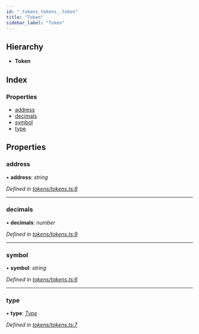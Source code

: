 ```yaml
---
id: "_tokens_tokens_.token"
title: "Token"
sidebar_label: "Token"
---
```


## Hierarchy

* **Token**

## Index

### Properties

* [address](_tokens_tokens_.token.md#address)
* [decimals](_tokens_tokens_.token.md#decimals)
* [symbol](_tokens_tokens_.token.md#symbol)
* [type](_tokens_tokens_.token.md#type)

## Properties

###  address

• **address**: *string*

*Defined in [tokens/tokens.ts:8](https://github.com/comit-network/comit-js-sdk/blob/d75521e/src/tokens/tokens.ts#L8)*

___

###  decimals

• **decimals**: *number*

*Defined in [tokens/tokens.ts:9](https://github.com/comit-network/comit-js-sdk/blob/d75521e/src/tokens/tokens.ts#L9)*

___

###  symbol

• **symbol**: *string*

*Defined in [tokens/tokens.ts:6](https://github.com/comit-network/comit-js-sdk/blob/d75521e/src/tokens/tokens.ts#L6)*

___

###  type

• **type**: *[Type](../modules/_tokens_tokens_.md#type)*

*Defined in [tokens/tokens.ts:7](https://github.com/comit-network/comit-js-sdk/blob/d75521e/src/tokens/tokens.ts#L7)*
